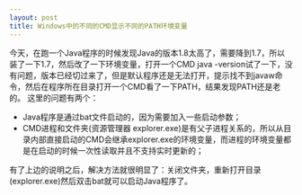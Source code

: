 ```yaml
---
layout: post
title: Windows中的不同的CMD显示不同的PATH环境变量
---
```


今天，在跑一个Java程序的时候发现Java的版本1.8太高了，需要降到1.7，所以装了一下1.7，然后改了一下环境变量，打开一个CMD java -version试了一下，没有问题，版本已经切过来了，但是默认程序还是无法打开，提示找不到javaw命令，然后在程序所在目录打开一个CMD看了一下PATH，结果发现PATH还是老的。
这里的问题有两个：
* Java程序是通过bat文件启动的，因为需要加入一些启动参数；
* CMD进程和文件夹(资源管理器 explorer.exe)是有父子进程关系的，所以从目录内部直接启动的CMD会继承explorer.exe的环境变量，而进程的环境变量都是在启动的时候一次性读取并且不支持实时更新的；

有了上边的说明之后，解决方法就很明显了：关闭文件夹，重新打开目录(explorer.exe)然后双击bat就可以启动Java程序了。
